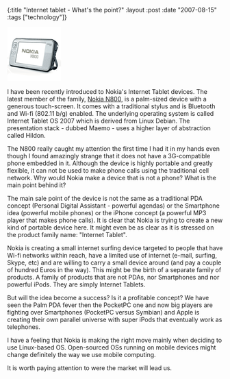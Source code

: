 {:title  "Internet tablet - What's the point?"
 :layout :post
 :date   "2007-08-15"
 :tags   ["technology"]}

![N800](2007-08-15-internet-tablet-what-is-the-point/n800.gif)

I have been recently introduced to Nokia's Internet Tablet
devices. The latest member of the family, [Nokia N800](http://europe.nokia.com/n800),
is a palm-sized device with a generous touch-screen. It comes with 
a traditional stylus and is Bluetooth and Wi-fi (802.11 b/g) enabled.
The underlying operating system is called Internet Tablet OS 2007 which is
derived from Linux Debian. The presentation stack - dubbed Maemo - uses a
higher layer of abstraction called Hildon.

The N800 really caught my attention the first time I had it in my
hands even though I found amazingly strange that it does not have a
3G-compatible phone embedded in it. Although the device is highly
portable and greatly flexible, it can not be used to make phone calls
using the traditional cell network. Why would Nokia make a device that
is not a phone? What is the main point behind it?

The main sale point of the device is not the same as a traditional PDA
concept (Personal Digital Assistant - powerful agendas) or the
Smartphone idea (powerful mobile phones) or the iPhone concept (a
powerful MP3 player that makes phone calls). It is clear that Nokia is
trying to create a new kind of portable device here. It might even be
as clear as it is stressed on the product family name: "Internet
Tablet".

Nokia is creating a small internet surfing device targeted to people
that have Wi-fi networks within reach, have a limited use of internet
(e-mail, surfing, Skype, etc) and are willing to carry a small device
around (and pay a couple of hundred Euros in the way). This might be
the birth of a separate family of products. A family of products that
are not PDAs, nor Smartphones and nor powerful iPods. They are simply
Internet Tablets.

But will the idea become a success? Is it a profitable concept? We
have seen the Palm PDA fever then the PocketPC one and now big players
are fighting over Smartphones (PocketPC versus Symbian) and Apple is
creating their own parallel universe with super iPods that eventually
work as telephones.

I have a feeling that Nokia is making the right move mainly when
deciding to use Linux-based OS. Open-sourced OSs running on mobile
devices might change definitely the way we use mobile computing.

It is worth paying attention to were the market will lead us.
